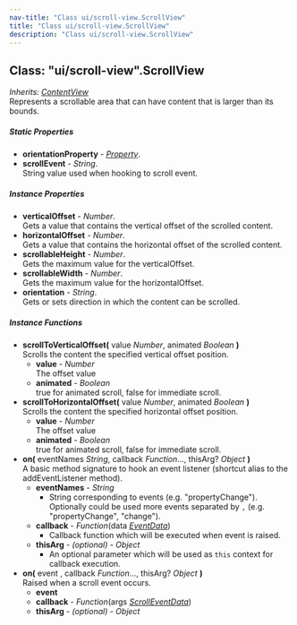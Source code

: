 ```yaml
---
nav-title: "Class ui/scroll-view.ScrollView"
title: "Class ui/scroll-view.ScrollView"
description: "Class ui/scroll-view.ScrollView"
---
```

## Class: "ui/scroll-view".ScrollView  
_Inherits:_ [_ContentView_](../../ui/content-view/ContentView.md)  
Represents a scrollable area that can have content that is larger than its bounds.

##### Static Properties
 - **orientationProperty** - [_Property_](../../ui/core/dependency-observable/Property.md).
 - **scrollEvent** - _String_.    
  String value used when hooking to scroll event.

##### Instance Properties
 - **verticalOffset** - _Number_.    
  Gets a value that contains the vertical offset of the scrolled content.
 - **horizontalOffset** - _Number_.    
  Gets a value that contains the horizontal offset of the scrolled content.
 - **scrollableHeight** - _Number_.    
  Gets the maximum value for the verticalOffset.
 - **scrollableWidth** - _Number_.    
  Gets the maximum value for the horizontalOffset.
 - **orientation** - _String_.    
  Gets or sets direction in which the content can be scrolled.

##### Instance Functions
 - **scrollToVerticalOffset(** value _Number_, animated _Boolean_ **)**  
     Scrolls the content the specified vertical offset position.
   - **value** - _Number_  
     The offset value
   - **animated** - _Boolean_  
     true for animated scroll, false for immediate scroll.
 - **scrollToHorizontalOffset(** value _Number_, animated _Boolean_ **)**  
     Scrolls the content the specified horizontal offset position.
   - **value** - _Number_  
     The offset value
   - **animated** - _Boolean_  
     true for animated scroll, false for immediate scroll.
 - **on(** eventNames _String_, callback _Function_..., thisArg? _Object_ **)**  
     A basic method signature to hook an event listener (shortcut alias to the addEventListener method).
   - **eventNames** - _String_  
     - String corresponding to events (e.g. "propertyChange"). Optionally could be used more events separated by `,` (e.g. "propertyChange", "change"). 
   - **callback** - _Function_(data [_EventData_](../../data/observable/EventData.md))  
     - Callback function which will be executed when event is raised.
   - **thisArg** - _(optional)_ - _Object_  
     - An optional parameter which will be used as `this` context for callback execution.
 - **on(** event , callback _Function_..., thisArg? _Object_ **)**  
     Raised when a scroll event occurs.
   - **event**
   - **callback** - _Function_(args [_ScrollEventData_](../../ui/scroll-view/ScrollEventData.md))
   - **thisArg** - _(optional)_ - _Object_
